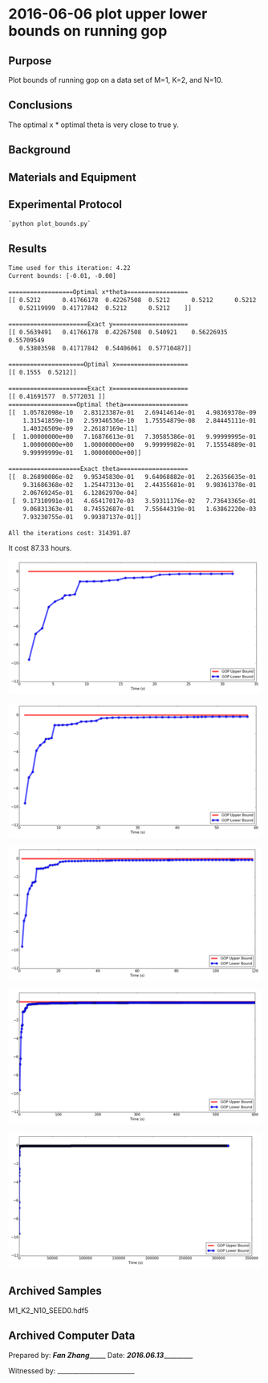 2016-06-06 plot upper lower bounds on running gop
=============================
Purpose
------------
Plot bounds of running gop on a data set of M=1, K=2, and N=10.

Conclusions
-----------------  

The optimal x * optimal theta is very close to true y. 

Background
-----------------


Materials and Equipment
------------------------------

Experimental Protocol
---------------------------
    `python plot_bounds.py`


Results
-----------
	Time used for this iteration: 4.22
	Current bounds: [-0.01, -0.00]
	
	==================Optimal x*theta=================
	[[ 0.5212      0.41766178  0.42267508  0.5212      0.5212      0.5212
	   0.52119999  0.41717842  0.5212      0.5212    ]]
	
	======================Exact y=====================
	[[ 0.5639491   0.41766178  0.42267508  0.540921    0.56226935  0.55709549
	   0.53803598  0.41717842  0.54406061  0.57710487]]
	
	=====================Optimal x====================
	[[ 0.1555  0.5212]]
	
	======================Exact x=====================
	[[ 0.41691577  0.5772031 ]]
	===================Optimal theta==================
	[[  1.05782098e-10   2.83123387e-01   2.69414614e-01   4.98369378e-09
	    1.31541859e-10   2.59346536e-10   1.75554879e-08   2.84445111e-01
	    1.40326509e-09   2.26187169e-11]
	 [  1.00000000e+00   7.16876613e-01   7.30585386e-01   9.99999995e-01
	    1.00000000e+00   1.00000000e+00   9.99999982e-01   7.15554889e-01
	    9.99999999e-01   1.00000000e+00]]
	
	====================Exact theta===================
	[[  8.26890086e-02   9.95345830e-01   9.64068882e-01   2.26356635e-01
	    9.31686368e-02   1.25447313e-01   2.44355681e-01   9.98361378e-01
	    2.06769245e-01   6.12862970e-04]
	 [  9.17310991e-01   4.65417017e-03   3.59311176e-02   7.73643365e-01
	    9.06831363e-01   8.74552687e-01   7.55644319e-01   1.63862220e-03
	    7.93230755e-01   9.99387137e-01]]
	
	All the iterations cost: 314391.87

It cost 87.33 hours.


![](figure_0.png)

![](figure_1.png)

![](figure_2.png)

![](figure_3.png)

![](figure_4.png)

Archived Samples
-------------------------
M1_K2_N10_SEED0.hdf5

Archived Computer Data
------------------------------


Prepared by: _______Fan Zhang____________ Date: _____2016.06.13______________


Witnessed by: ________________________